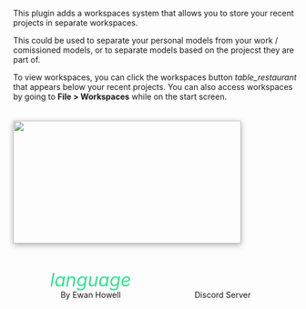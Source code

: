 This plugin adds a workspaces system that allows you to store your recent projects in separate workspaces.

This could be used to separate your personal models from your work / comissioned models, or to separate models based on the projecst they are part of.

To view workspaces, you can click the workspaces button <i class="icon material-icons" style="translate:0 5px">table_restaurant</i> that appears below your recent projects. You can also access workspaces by going to **File > Workspaces** while on the start screen.
<div style="flex:1"></div>
<img width="400" height="216" style="margin:20px auto;box-shadow:0 3px 10px rgb(0 0 0 / 31%)" src="https://cdn.jsdelivr.net/gh/JannisX11/blockbench-plugins/plugins/workspaces/image.png">
<div style="flex:1"></div>
<style>
  .about.markdown {
    height: 100%;
    display: flex;
    flex-direction: column;
  }
  .about-markdown-links > a {
    display: flex;
    flex-direction: column;
    align-items: center;
    gap: 5px;
    padding: 5px;
    text-decoration: none;
    flex-grow: 1;
    flex-basis: 0;
    color: var(--color-subtle_text);
    text-align: center;
  }
  .about-markdown-links > a:hover {
    background-color: var(--color-accent);
    color: var(--color-light);
  }
  .about-markdown-links > a > i {
    font-size: 32px;
    width: 100%;
    max-width: initial;
    height: 32px;
    text-align: center;
  }
  .about-markdown-links > a:hover > i {
    color: var(--color-light) !important;
  }
  .about-markdown-links > a:hover path {
    stroke: var(--color-light) !important;
  }
  .about-markdown-links > a > p {
    flex: 1;
    display: flex;
    align-items: center;
    margin: 0;
  }
</style>
<div class="about-markdown-links" style="display:flex;justify-content:space-around;margin:20px 20px 0">
  <a href="https://ewanhowell.com/">
    <i class="material-icons icon" style="color:rgb(51, 227, 142)">language</i>
    <p>By Ewan Howell</p>
  </a>
  <a href="https://discord.ewanhowell.com/">
    <i class="fa_big icon fab fa-discord" style="color:rgb(114, 127, 255)"></i>
    <p>Discord Server</p>
  </a>
</div>